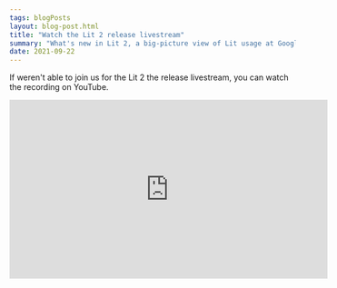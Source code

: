 ```yaml
---
tags: blogPosts
layout: blog-post.html
title: "Watch the Lit 2 release livestream"
summary: "What's new in Lit 2, a big-picture view of Lit usage at Google, and a community panel discussion."
date: 2021-09-22
---
```


<div class="preamble">

If weren't able to join us for the Lit 2 the release livestream, you can watch the recording on YouTube.

<iframe width="560" height="315" src="https://www.youtube-nocookie.com/embed/nfb779XIhsU" title="YouTube video player" frameborder="0" allow="accelerometer; autoplay; clipboard-write; encrypted-media; gyroscope; picture-in-picture" allowfullscreen></iframe>

</div>
